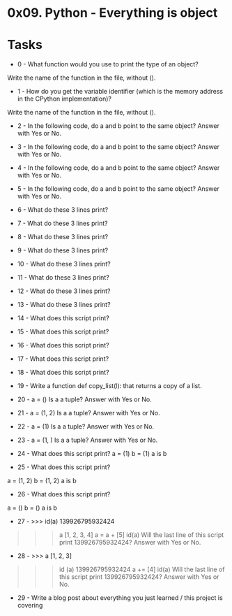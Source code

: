 # 0x09. Python - Everything is object #

# Tasks #

* 0 - What function would you use to print the type of an object?

Write the name of the function in the file, without ().

* 1 - How do you get the variable identifier (which is the memory address in the CPython implementation)?

Write the name of the function in the file, without ().

* 2 - In the following code, do a and b point to the same object? Answer with Yes or No.

* 3 - In the following code, do a and b point to the same object? Answer with Yes or No.

* 4 - In the following code, do a and b point to the same object? Answer with Yes or No.

* 5 - In the following code, do a and b point to the same object? Answer with Yes or No.

* 6 - What do these 3 lines print?

* 7 - What do these 3 lines print?

* 8 - What do these 3 lines print?

* 9 - What do these 3 lines print?

* 10 - What do these 3 lines print?

* 11 - What do these 3 lines print?

* 12 - What do these 3 lines print?

* 13 - What do these 3 lines print?

* 14 - What does this script print?

* 15 - What does this script print?

* 16 - What does this script print?

* 17 - What does this script print?

* 18 - What does this script print?

* 19 - Write a function def copy_list(l): that returns a copy of a list.

* 20 - a = ()
Is a a tuple? Answer with Yes or No.

* 21 - a = (1, 2)
Is a a tuple? Answer with Yes or No.

* 22 - a = (1)
Is a a tuple? Answer with Yes or No.

* 23 - a = (1, )
Is a a tuple? Answer with Yes or No.

* 24 - What does this script print?
a = (1)
b = (1)
a is b

* 25 - What does this script print?

a = (1, 2)
b = (1, 2)
a is b

* 26 - What does this script print?

a = ()
b = ()
a is b

* 27 - >>> id(a)
139926795932424
>>> a
[1, 2, 3, 4]
>>> a = a + [5]
>>> id(a)
Will the last line of this script print 139926795932424? Answer with Yes or No.

* 28 - >>> a
[1, 2, 3]
>>> id (a)
139926795932424
>>> a += [4]
>>> id(a)
Will the last line of this script print 139926795932424? Answer with Yes or No.

* 29 - Write a blog post about everything you just learned / this project is covering
